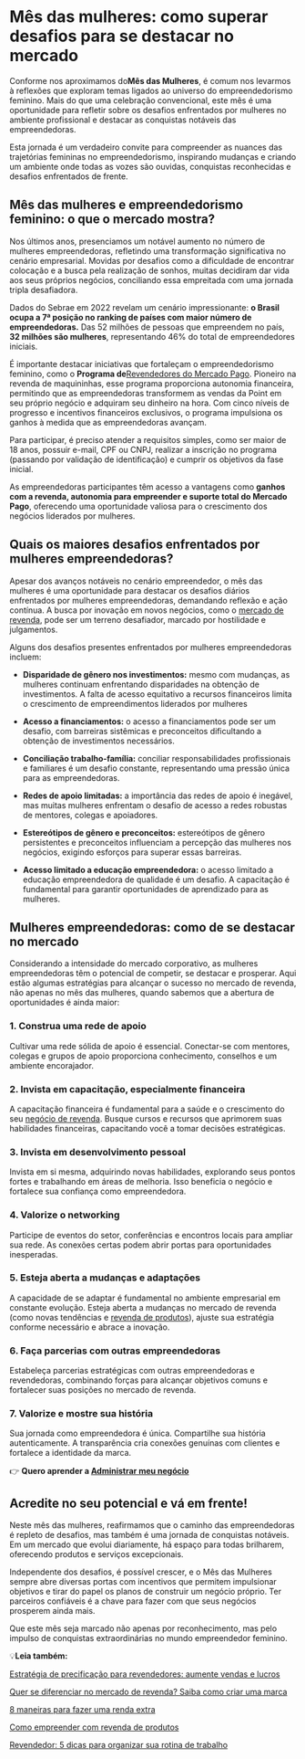 # Mês das mulheres: como superar desafios para se destacar no mercado

Conforme nos aproximamos do**Mês das Mulheres**, é comum nos levarmos à reflexões que exploram temas ligados ao universo do empreendedorismo feminino. Mais do que uma celebração convencional, este mês é uma oportunidade para refletir sobre os desafios enfrentados por mulheres no ambiente profissional e destacar as conquistas notáveis das empreendedoras.

Esta jornada é um verdadeiro convite para compreender as nuances das trajetórias femininas no empreendedorismo, inspirando mudanças e criando um ambiente onde todas as vozes são ouvidas, conquistas reconhecidas e desafios enfrentados de frente.

## **Mês das mulheres e empreendedorismo feminino: o que o mercado mostra?**

Nos últimos anos, presenciamos um notável aumento no número de mulheres empreendedoras, refletindo uma transformação significativa no cenário empresarial. Movidas por desafios como a dificuldade de encontrar colocação e a busca pela realização de sonhos, muitas decidiram dar vida aos seus próprios negócios, conciliando essa empreitada com uma jornada tripla desafiadora.

Dados do Sebrae em 2022 revelam um cenário impressionante: **o Brasil ocupa a 7ª posição no ranking de países com maior número de empreendedoras.** Das 52 milhões de pessoas que empreendem no país, **32 milhões são mulheres**, representando 46% do total de empreendedores iniciais.

É importante destacar iniciativas que fortaleçam o empreendedorismo feminino, como o **Programa de**[Revendedores do Mercado Pago](https://meubolso.mercadopago.com.br/revendedores-mercado-pago). Pioneiro na revenda de maquininhas, esse programa proporciona autonomia financeira, permitindo que as empreendedoras transformem as vendas da Point em seu próprio negócio e adquiram seu dinheiro na hora. Com cinco níveis de progresso e incentivos financeiros exclusivos, o programa impulsiona os ganhos à medida que as empreendedoras avançam.

Para participar, é preciso atender a requisitos simples, como ser maior de 18 anos, possuir e-mail, CPF ou CNPJ, realizar a inscrição no programa (passando por validação de identificação) e cumprir os objetivos da fase inicial.

As empreendedoras participantes têm acesso a vantagens como **ganhos com a revenda, autonomia para empreender e suporte total do Mercado Pago**, oferecendo uma oportunidade valiosa para o crescimento dos negócios liderados por mulheres.

## **Quais os maiores desafios enfrentados por mulheres empreendedoras?**

Apesar dos avanços notáveis no cenário empreendedor, o mês das mulheres é uma oportunidade para destacar os desafios diários enfrentados por mulheres empreendedoras, demandando reflexão e ação contínua. A busca por inovação em novos negócios, como o [mercado de revenda](https://meubolso.mercadopago.com.br/mercado-de-revenda-descubra-como-e-por-que-vale-a-pena-investir-nele), pode ser um terreno desafiador, marcado por hostilidade e julgamentos.

Alguns dos desafios presentes enfrentados por mulheres empreendedoras incluem:

- **Disparidade de gênero nos investimentos:** mesmo com mudanças, as mulheres continuam enfrentando disparidades na obtenção de investimentos. A falta de acesso equitativo a recursos financeiros limita o crescimento de empreendimentos liderados por mulheres

- **Acesso a financiamentos:** o acesso a financiamentos pode ser um desafio, com barreiras sistêmicas e preconceitos dificultando a obtenção de investimentos necessários.

- **Conciliação trabalho-família:** conciliar responsabilidades profissionais e familiares é um desafio constante, representando uma pressão única para as empreendedoras.

- **Redes de apoio limitadas:** a importância das redes de apoio é inegável, mas muitas mulheres enfrentam o desafio de acesso a redes robustas de mentores, colegas e apoiadores.

- **Estereótipos de gênero e preconceitos:** estereótipos de gênero persistentes e preconceitos influenciam a percepção das mulheres nos negócios, exigindo esforços para superar essas barreiras.

- **Acesso limitado a educação empreendedora:** o acesso limitado a educação empreendedora de qualidade é um desafio. A capacitação é fundamental para garantir oportunidades de aprendizado para as mulheres.

## **Mulheres empreendedoras: como de se destacar no mercado**

Considerando a intensidade do mercado corporativo, as mulheres empreendedoras têm o potencial de competir, se destacar e prosperar. Aqui estão algumas estratégias para alcançar o sucesso no mercado de revenda, não apenas no mês das mulheres, quando sabemos que a abertura de oportunidades é ainda maior:

### **1. Construa uma rede de apoio**

Cultivar uma rede sólida de apoio é essencial. Conectar-se com mentores, colegas e grupos de apoio proporciona conhecimento, conselhos e um ambiente encorajador.

### **2. Invista em capacitação, especialmente financeira**

A capacitação financeira é fundamental para a saúde e o crescimento do seu [negócio de revenda](https://meubolso.mercadopago.com.br/expanda-seu-negocio-de-revenda-com-mercado-pago). Busque cursos e recursos que aprimorem suas habilidades financeiras, capacitando você a tomar decisões estratégicas.

### **3. Invista em desenvolvimento pessoal**

Invista em si mesma, adquirindo novas habilidades, explorando seus pontos fortes e trabalhando em áreas de melhoria. Isso beneficia o negócio e fortalece sua confiança como empreendedora.

### **4. Valorize o networking**

Participe de eventos do setor, conferências e encontros locais para ampliar sua rede. As conexões certas podem abrir portas para oportunidades inesperadas.

### **5. Esteja aberta a mudanças e adaptações**

A capacidade de se adaptar é fundamental no ambiente empresarial em constante evolução. Esteja aberta a mudanças no mercado de revenda (como novas tendências e [revenda de produtos](https://meubolso.mercadopago.com.br/revenda-de-produtos)), ajuste sua estratégia conforme necessário e abrace a inovação.

### **6. Faça parcerias com outras empreendedoras**

Estabeleça parcerias estratégicas com outras empreendedoras e revendedoras, combinando forças para alcançar objetivos comuns e fortalecer suas posições no mercado de revenda.

### **7. Valorize e mostre sua história**

Sua jornada como empreendedora é única. Compartilhe sua história autenticamente. A transparência cria conexões genuínas com clientes e fortalece a identidade da marca.

👉 **Quero aprender a [Administrar meu negócio](https://meubolso.mercadopago.com.br/guia-completo-para-gerenciar-um-pequeno-negocio)**

## **Acredite no seu potencial e vá em frente!**

Neste mês das mulheres, reafirmamos que o caminho das empreendedoras é repleto de desafios, mas também é uma jornada de conquistas notáveis. Em um mercado que evolui diariamente, há espaço para todas brilharem, oferecendo produtos e serviços excepcionais.

Independente dos desafios, é possível crescer, e o Mês das Mulheres sempre abre diversas portas com incentivos que permitem impulsionar objetivos e tirar do papel os planos de construir um negócio próprio. Ter parceiros confiáveis é a chave para fazer com que seus negócios prosperem ainda mais.

Que este mês seja marcado não apenas por reconhecimento, mas pelo impulso de conquistas extraordinárias no mundo empreendedor feminino.

💡**Leia também:**

[Estratégia de precificação para revendedores: aumente vendas e lucros](https://meubolso.mercadopago.com.br/estrategia-de-precificacao-para-revendedores)

[Quer se diferenciar no mercado de revenda? Saiba como criar uma marca](https://meubolso.mercadopago.com.br/como-criar-uma-marca-revenda)

[8 maneiras para fazer uma renda extra](https://meubolso.mercadopago.com.br/maneiras-para-fazer-renda-extra)

[Como empreender com revenda de produtos](https://meubolso.mercadopago.com.br/revenda-de-produtos)

[Revendedor: 5 dicas para organizar sua rotina de trabalho](https://meubolso.mercadopago.com.br/revendedor-dicas-para-organizar-rotina)